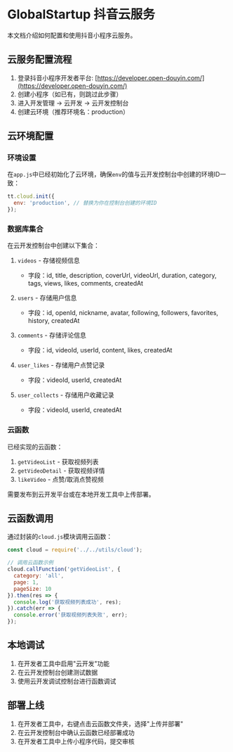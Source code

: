 # GlobalStartup 抖音云服务

本文档介绍如何配置和使用抖音小程序云服务。

## 云服务配置流程

1. 登录抖音小程序开发者平台: [https://developer.open-douyin.com/](https://developer.open-douyin.com/)
2. 创建小程序（如已有，则跳过此步骤）
3. 进入开发管理 -> 云开发 -> 云开发控制台
4. 创建云环境（推荐环境名：production）

## 云环境配置

### 环境设置

在`app.js`中已经初始化了云环境，确保`env`的值与云开发控制台中创建的环境ID一致：

```javascript
tt.cloud.init({
  env: 'production', // 替换为你在控制台创建的环境ID
});
```

### 数据库集合

在云开发控制台中创建以下集合：

1. `videos` - 存储视频信息
   - 字段：id, title, description, coverUrl, videoUrl, duration, category, tags, views, likes, comments, createdAt
   
2. `users` - 存储用户信息
   - 字段：id, openId, nickname, avatar, following, followers, favorites, history, createdAt
   
3. `comments` - 存储评论信息
   - 字段：id, videoId, userId, content, likes, createdAt
   
4. `user_likes` - 存储用户点赞记录
   - 字段：videoId, userId, createdAt

5. `user_collects` - 存储用户收藏记录
   - 字段：videoId, userId, createdAt

### 云函数

已经实现的云函数：

1. `getVideoList` - 获取视频列表
2. `getVideoDetail` - 获取视频详情
3. `likeVideo` - 点赞/取消点赞视频

需要发布到云开发平台或在本地开发工具中上传部署。

## 云函数调用

通过封装的`cloud.js`模块调用云函数：

```javascript
const cloud = require('../../utils/cloud');

// 调用云函数示例
cloud.callFunction('getVideoList', { 
  category: 'all', 
  page: 1, 
  pageSize: 10 
}).then(res => {
  console.log('获取视频列表成功', res);
}).catch(err => {
  console.error('获取视频列表失败', err);
});
```

## 本地调试

1. 在开发者工具中启用"云开发"功能
2. 在云开发控制台创建测试数据
3. 使用云开发调试控制台进行函数调试

## 部署上线

1. 在开发者工具中，右键点击云函数文件夹，选择"上传并部署"
2. 在云开发控制台中确认云函数已经部署成功
3. 在开发者工具中上传小程序代码，提交审核 